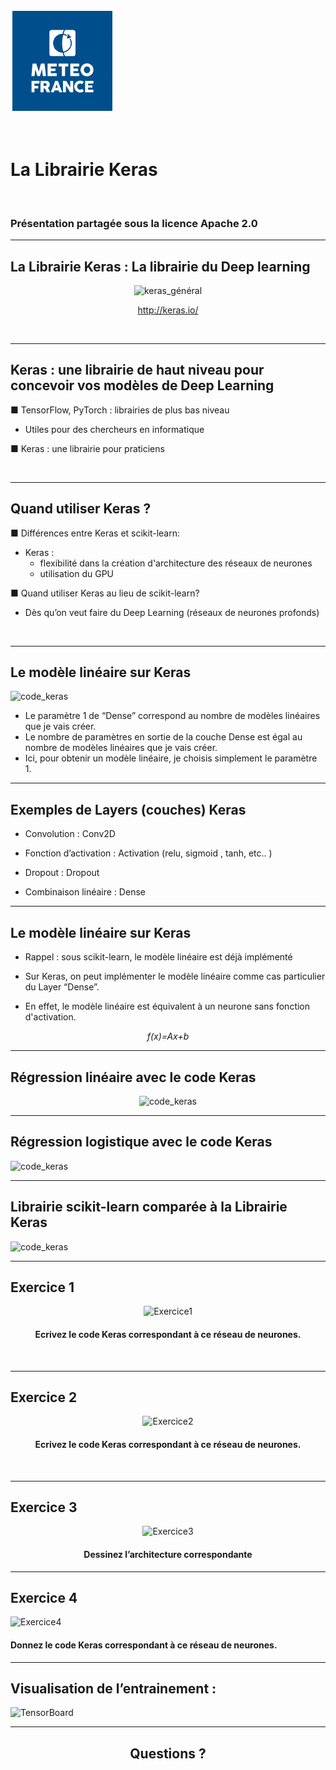  <style>

.slide {
 background-color: White ;
 font: 25px arial, sans-serif; 
 position: relative;
 background-image: url('../shared_images/logo.png');
 background-repeat: no-repeat, repeat;
 background-position: bottom 10px left 10px;
 }
 
.slide a {
 color: black;}
 
.slide h1 {
 color: Black !important;
 } 
 
.slide h2 {
 color: SteelBlue ; 
 } 
 
 .slide h3 {
 color: LightSkyBlue ; 
 }
 
 .slide h4 { 
 color: Black; 
 }
 
 .slide h5 {
 color: Red
 }
 
</style>

![Logo météo](../shared_images/logo2.PNG)

<br/>

<!-- *page_number: true -->

La Librairie Keras
==

<br/>

### Présentation partagée sous la licence Apache 2.0

---

<!-- *page_number: true -->

## La Librairie Keras : La librairie du Deep learning

<center>

![keras_général](./Images/05-Keras/general.PNG)

<http://keras.io/>

</center> 

<br/>

---
  
<!-- *page_number: true -->

## Keras : une librairie de haut niveau pour concevoir vos modèles de Deep Learning

■ TensorFlow, PyTorch : librairies de plus bas niveau
 * Utiles pour des chercheurs en informatique

■ Keras : une librairie pour praticiens

<br/>

---
  
<!-- *page_number: true -->

## Quand utiliser Keras ?


■ Différences entre Keras et scikit-learn:
*  Keras :
   *  flexibilité dans la création d'architecture des réseaux de neurones
   *  utilisation du GPU

■ Quand utiliser Keras au lieu de scikit-learn?
* Dès qu’on veut faire du Deep Learning (réseaux de neurones profonds)

<br/>

---
  
<!-- *page_number: true -->

## Le modèle linéaire sur Keras

![code_keras](./Images/05-Keras/code_keras.PNG)

* Le paramètre 1 de “Dense” correspond au nombre de modèles linéaires que je vais créer.
* Le nombre de paramètres en sortie de la couche Dense est égal au nombre de modèles linéaires que je vais créer.
* Ici, pour obtenir un modèle linéaire, je choisis simplement le paramètre 1.

---

<!-- *page_number: true -->

## Exemples de Layers (couches) Keras


* Convolution : Conv2D

* Fonction d’activation : Activation (relu, sigmoid , tanh, etc.. )

* Dropout : Dropout

* Combinaison linéaire : Dense

---
  
<!-- *page_number: true -->

## Le modèle linéaire sur Keras


* Rappel : sous scikit-learn, le modèle linéaire est déjà implémenté

* Sur Keras, on peut implémenter le modèle linéaire comme cas particulier du Layer “Dense”.

* En effet, le modèle linéaire est équivalent à un neurone sans fonction d'activation.
 
*<center>f(x)=Ax+b</center>*
  
---
  
<!-- *page_number: true -->

## Régression linéaire avec le code Keras

<center>
  
![code_keras](./Images/05-Keras/code_keras2.PNG)

</center>

---
 
<!-- *page_number: true -->

## Régression logistique avec le code Keras

![code_keras](./Images/05-Keras/code_keras3.PNG)

---
  
<!-- *page_number: true -->

## Librairie scikit-learn comparée à la Librairie Keras

![code_keras](./Images/05-Keras/code_keras4.PNG)

---
  
<!-- *page_number: true -->

## Exercice 1 

<center>

![Exercice1](./Images/05-Keras/exercice1.PNG)

#### Ecrivez le code Keras correspondant à ce réseau de neurones. 

</center> 

<br/>

---
  
<!-- *page_number: true -->

## Exercice 2 

<center>

![Exercice2](./Images/05-Keras/exercice2.PNG)

#### Ecrivez le code Keras correspondant à ce réseau de neurones. 

</center> 

<br/>

---
  
<!-- *page_number: true -->

## Exercice 3 

<center>

![Exercice3](./Images/05-Keras/exercice3.PNG)

#### Dessinez l’architecture correspondante

</center>

---
  
<!-- *page_number: true -->

## Exercice 4 

![Exercice4](./Images/05-Keras/exercice4.PNG)

#### Donnez le code Keras correspondant à ce réseau de neurones. 

---
  
<!-- *page_number: true -->

## Visualisation de l’entrainement :

![TensorBoard](./Images/05-Keras/tensorboard.PNG)

---

<!-- *page_number: true -->

## <center> Questions ? </center> 




